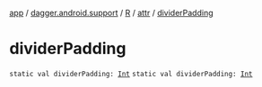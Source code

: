 [app](../../../index.md) / [dagger.android.support](../../index.md) / [R](../index.md) / [attr](index.md) / [dividerPadding](./divider-padding.md)

# dividerPadding

`static val dividerPadding: `[`Int`](https://kotlinlang.org/api/latest/jvm/stdlib/kotlin/-int/index.html)
`static val dividerPadding: `[`Int`](https://kotlinlang.org/api/latest/jvm/stdlib/kotlin/-int/index.html)